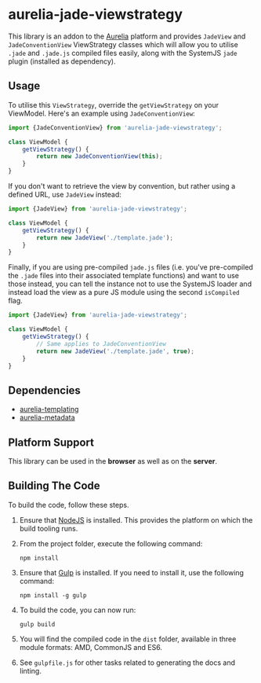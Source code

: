# aurelia-jade-viewstrategy

This library is an addon to the [Aurelia](http://www.aurelia.io/) platform and provides `JadeView` and `JadeConventionView` ViewStrategy classes which will allow
you to utilise `.jade` and `.jade.js` compiled files easily, along with the SystemJS `jade` plugin (installed as dependency).

## Usage
To utilise this `ViewStrategy`, override the `getViewStrategy` on your ViewModel. Here's an example using `JadeConventionView`:

```js
import {JadeConventionView} from 'aurelia-jade-viewstrategy';

class ViewModel {
	getViewStrategy() {
		return new JadeConventionView(this);
	}
}
```

If you don't want to retrieve the view by convention, but rather using a defined URL, use `JadeView` instead:

```js
import {JadeView} from 'aurelia-jade-viewstrategy';

class ViewModel {
	getViewStrategy() {
		return new JadeView('./template.jade');
	}
}
```

Finally, if you are using pre-compiled `jade.js` files (i.e. you've pre-compiled the `.jade` files into their associated template functions) and want to use those instead, you can tell the instance not to use the SystemJS loader and instead load the view as a pure JS module using the second `isCompiled` flag.

```js
import {JadeView} from 'aurelia-jade-viewstrategy';

class ViewModel {
	getViewStrategy() {
		// Same applies to JadeConventionView
		return new JadeView('./template.jade', true);
	}
}
```

## Dependencies

* [aurelia-templating](https://github.com/aurelia/templating)
* [aurelia-metadata](https://github.com/aurelia/metadata)

## Platform Support

This library can be used in the **browser** as well as on the **server**.

## Building The Code

To build the code, follow these steps.

1. Ensure that [NodeJS](http://nodejs.org/) is installed. This provides the platform on which the build tooling runs.
2. From the project folder, execute the following command:

	```shell
	npm install
	```
3. Ensure that [Gulp](http://gulpjs.com/) is installed. If you need to install it, use the following command:

	```shell
	npm install -g gulp
	```
4. To build the code, you can now run:

	```shell
	gulp build
	```
5. You will find the compiled code in the `dist` folder, available in three module formats: AMD, CommonJS and ES6.

6. See `gulpfile.js` for other tasks related to generating the docs and linting.

